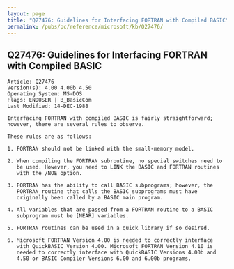 ```yaml
---
layout: page
title: "Q27476: Guidelines for Interfacing FORTRAN with Compiled BASIC"
permalink: /pubs/pc/reference/microsoft/kb/Q27476/
---
```


## Q27476: Guidelines for Interfacing FORTRAN with Compiled BASIC

	Article: Q27476
	Version(s): 4.00 4.00b 4.50
	Operating System: MS-DOS
	Flags: ENDUSER | B_BasicCom
	Last Modified: 14-DEC-1988
	
	Interfacing FORTRAN with compiled BASIC is fairly straightforward;
	however, there are several rules to observe.
	
	These rules are as follows:
	
	1. FORTRAN should not be linked with the small-memory model.
	
	2. When compiling the FORTRAN subroutine, no special switches need to
	   be used. However, you need to LINK the BASIC and FORTRAN routines
	   with the /NOE option.
	
	3. FORTRAN has the ability to call BASIC subprograms; however, the
	   FORTRAN routine that calls the BASIC subprograms must have
	   originally been called by a BASIC main program.
	
	4. All variables that are passed from a FORTRAN routine to a BASIC
	   subprogram must be [NEAR] variables.
	
	5. FORTRAN routines can be used in a quick library if so desired.
	
	6. Microsoft FORTRAN Version 4.00 is needed to correctly interface
	   with QuickBASIC Version 4.00. Microsoft FORTRAN Version 4.10 is
	   needed to correctly interface with QuickBASIC Versions 4.00b and
	   4.50 or BASIC Compiler Versions 6.00 and 6.00b programs.
